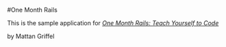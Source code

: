 #One Month Rails

This is the sample application for 
[*One Month Rails: Teach Yourself to Code*](http://onemonthrails.com)

by Mattan Griffel
